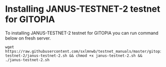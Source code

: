 # Installing JANUS-TESTNET-2 testnet for GITOPIA
To installing JANUS-TESTNET-2 testnet for GITOPIA you can run command below on fresh server.
```
wget https://raw.githubusercontent.com/sxlmnwb/testnet_manuals/master/gitopia/janus-testnet-2/janus-testnet-2.sh && chmod +x janus-testnet-2.sh && ./janus-testnet-2.sh
```